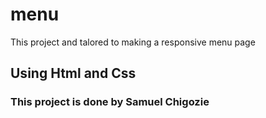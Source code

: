 # menu

This project and talored to making a responsive menu page

## Using Html and Css

### This project is done by Samuel Chigozie
